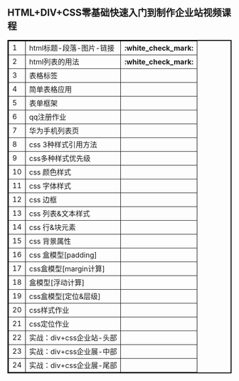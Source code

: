 <h2>HTML+DIV+CSS零基础快速入门到制作企业站视频课程</h2>
<table border="2" bordercolor="black" cellspacing="0" cellpadding="5">
<tr><td>1</td><td>html标题-段落-图片-链接</td><th>:white_check_mark:</th></tr>
<tr><td>2</td><td>html列表的用法</td><th>:white_check_mark:</th></tr>
<tr><td>3</td><td>表格标签</td><th></th></tr>
<tr><td>4</td><td>简单表格应用</td><th></th></tr>
<tr><td>5</td><td>表单框架</td><th></th></tr>
<tr><td>6</td><td>qq注册作业</td><th></th></tr>
<tr><td>7</td><td>华为手机列表页</td><th></th></tr>
<tr><td>8</td><td>css 3种样式引用方法</td><th></th></tr>
<tr><td>9</td><td>css多种样式优先级</td><th></th></tr>
<tr><td>10</td><td>css 颜色样式</td><th></th></tr>
<tr><td>11</td><td>css 字体样式</td><th></th></tr>
<tr><td>12</td><td>css 边框</td><th></th></tr>
<tr><td>13</td><td>css 列表&文本样式</td><th></th></tr>
<tr><td>14</td><td>css 行&块元素</td><th></th></tr>
<tr><td>15</td><td>css 背景属性</td><th></th></tr>
<tr><td>16</td><td>css 盒模型[padding]</td><th></th></tr>
<tr><td>17</td><td>css盒模型[margin计算]</td><th></th></tr>
<tr><td>18</td><td>盒模型[浮动计算]</td><th></th></tr>
<tr><td>19</td><td>css盒模型[定位&层级]</td><th></th></tr>
<tr><td>20</td><td>css样式作业</td><th></th></tr>
<tr><td>21</td><td>css定位作业</td><th></th></tr>
<tr><td>22</td><td>实战：div+css企业站-头部</td><th></th></tr>
<tr><td>23</td><td>实战：div+css企业展-中部</td><th></th></tr>
<tr><td>24</td><td>实战：div+css企业展-尾部</td><th></th></tr>
</table>
